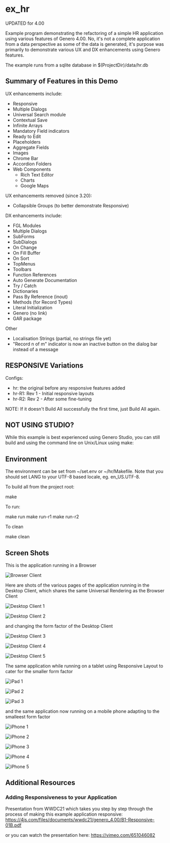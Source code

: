 # ex_hr
UPDATED for 4.00

Example program demonstrating the refactoring of a simple HR application
using various features of Genero 4.00. No, it's not a complete application
from a data perspective as some of the data is generated,
it's purpose was primarily to demonstrate various UX and DX enhancements
using Genero features.

The example runs from a sqlite database in
$(ProjectDir)/data/hr.db

## Summary of Features in this Demo

UX enhancements include:
* Responsive
* Multiple Dialogs
* Universal Search module
* Contextual Save
* Infinite Arrays
* Mandatory Field indicators
* Ready to Edit
* Placeholders
* Aggregate Fields
* Images
* Chrome Bar
* Accordion Folders
* Web Components
  * Rich Text Editor
  * Charts
  * Google Maps

UX enhancements removed (since 3.20):
* Collapsible Groups (to better demonstrate Responsive)

DX enhancements include:
* FGL Modules
* Multiple Dialogs
* SubForms
* SubDialogs
* On Change
* On Fill Buffer
* On Sort
* TopMenus
* Toolbars
* Function References
* Auto Generate Documentation
* Try / Catch
* Dictionaries
* Pass By Reference (inout)
* Methods (for Record Types)
* Literal Initialization
* Genero (no link)
* GAR package

Other
* Localisation Strings (partial, no strings file yet)
* "Record n of m" indicator is now an inactive button on the dialog bar instead of a message


## RESPONSIVE Variations

Configs:
* hr: the original before any responsive features added
* hr-R1: Rev 1 - Initial responsive layouts
* hr-R2: Rev 2 - After some fine-tuning

NOTE: If it doesn't Build All successfully the first time, just Build All again.


## NOT USING STUDIO?
While this example is best experienced using Genero Studio, you can still build and using the command line on Unix/Linux using make:

## Environment
The environment can be set from ~/set.env or ~/hr/Makefile.
Note that you should set LANG to your UTF-8 based locale, eg. en_US.UTF-8.

To build all from the project root:

  make

To run:

  make run
  make run-r1
  make run-r2

To clean

  make clean


## Screen Shots

This is the application running in a Browser

![Browser Client](https://user-images.githubusercontent.com/20328875/219250407-b4f709a5-6531-45e4-be29-fb1991ff50b8.png "Browser Client")

Here are shots of the various pages of the application running in the Desktop Client, which shares the same Universal Rendering as the Browser Client

![Desktop Client 1](https://user-images.githubusercontent.com/20328875/219250430-4d2b5eac-3c15-4d5c-aeb5-2097624b6c02.png "Desktop Client 1")

![Desktop Client 2](https://user-images.githubusercontent.com/20328875/219250435-28bf6e5e-e7c2-4203-bfae-2ce7dbf9bf97.png "Desktop Client 2")

and changing the form factor of the Desktop Client

![Desktop Client 3](https://user-images.githubusercontent.com/20328875/219250448-e520707b-ff65-4451-be9d-9c76d09a64a8.png "Desktop Client 3")

![Desktop Client 4](https://user-images.githubusercontent.com/20328875/219250452-7870448d-aa8a-467b-a482-2d4e7ec5912b.png "Desktop Client 4")

![Desktop Client 5](https://user-images.githubusercontent.com/20328875/219250460-3dd417f0-308d-4f44-84ed-e5c432076066.png "Desktop Client 5")

The same application while running on a tablet using Responsive Layout to cater for the smaller form factor

![iPad 1](https://user-images.githubusercontent.com/20328875/219250469-57899f43-0f35-47c7-9239-bbde5cdcb029.png "iPad 1")

![iPad 2](https://user-images.githubusercontent.com/20328875/219250474-bab84f62-7ff8-4cb4-a1f0-7572eaadfd2b.png "iPad 2")

![iPad 3](https://user-images.githubusercontent.com/20328875/219250478-e6f60d65-97de-4de5-bfb6-cc94a54096a6.png "iPad 3")

and the same application now running on a mobile phone adapting to the smalleest form factor

![iPhone 1](https://user-images.githubusercontent.com/20328875/219250482-e767ce8f-4c5e-4b05-bd41-03837ddd007b.png "iPhone 1")

![iPhone 2](https://user-images.githubusercontent.com/20328875/219250485-f2cc3469-6bf2-45d8-b589-47837a4415b8.png "iPhone 2")

![iPhone 3](https://user-images.githubusercontent.com/20328875/219250487-cf0b1d5b-e0d6-4541-b0c1-b02f8dcae057.png "iPhone 3")

![iPhone 4](https://user-images.githubusercontent.com/20328875/219250491-0f1b18b9-6f7e-473c-86de-f66dbee7bd22.png "iPhone 4")

![iPhone 5](https://user-images.githubusercontent.com/20328875/219250492-5cc2ce4a-584a-4d17-a21a-7f4a6a825f8b.png "iPhone 5")


## Additional Resources

### Adding Responsiveness to your Application

Presentation from WWDC21 which takes you step by step through the process of making this example application responsive:
https://4js.com/files/documents/wwdc21/genero_4.00/B1-Responsive-01B.pdf

or you can watch the presentation here:
https://vimeo.com/651046082

